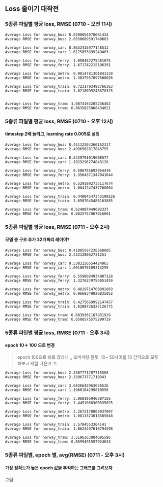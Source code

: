 ## Loss 줄이기 대작전

### 5종류 파일별 평균 loss, RMSE (0710 - 오전 11시)

```
Average Loss for norway_bus: 0.8200654978661434
Average RMSE for norway_bus: 2.8550689591740683

Average Loss for norway_car: 0.8632435977148513
Average RMSE for norway_car: 1.6125853899249403

Average Loss for norway_ferry: 1.050452275481075
Average RMSE for norway_ferry: 1.671742215196391

Average Loss for norway_metro: 0.9014781301841139
Average RMSE for norway_metro: 1.3037957097508026

Average Loss for norway_train: 0.7231793492766363
Average RMSE for norway_train: 1.8218095248378325


Average Loss for norway_tram: 1.0874163205236462
Average RMSE for norway_tram: 0.8635825068434021
```

### 5종류 파일별 평균 loss, RMSE (0710 - 오후 12시)
#### timestep 2배 늘리고, learning rate 0.005로 설정
```
Average Loss for norway_bus: 0.45112204260152317
Average RMSE for norway_bus: 2.4936502817843755

Average Loss for norway_car: 0.5429791019608577
Average RMSE for norway_car: 1.1029296274843128

Average Loss for norway_ferry: 0.586785692954436
Average RMSE for norway_ferry: 1.3564371347041644

Average Loss for norway_metro: 0.5291992735117674
Average RMSE for norway_metro: 1.0041247437768004

Average Loss for norway_train: 0.44004547343190226
Average RMSE for norway_train: 1.6507045486163885

Average Loss for norway_tram: 0.624087049692337
Average RMSE for norway_tram: 0.6825757067016001
```

### 5종류 파일별 평균 loss, RMSE (0711 - 오후 2시)
#### 모델 층 구조 추가 32개짜리 레이어?
```
Average Loss for norway_bus: 0.41885597238560085
Average RMSE for norway_bus: 2.432128062731251

Average Loss for norway_car: 0.5383156654424965
Average RMSE for norway_car: 1.0910070509313299

Average Loss for norway_ferry: 0.5598084934987128
Average RMSE for norway_ferry: 1.3276279754051459

Average Loss for norway_metro: 0.4829714709892869
Average RMSE for norway_metro: 0.9668349026835052

Average Loss for norway_train: 0.4275669992147457
Average RMSE for norway_train: 1.6288726327126775

Average Loss for norway_tram: 0.6039361167931929
Average RMSE for norway_tram: 0.6506575575299729
```

### 5종류 파일별 평균 loss, RMSE (0711 - 오후 3시)
#### epoch 10-> 100 으로 변경 


>epoch 100으로 바로 갔더니 ,, 오버피팅 된듯.
>10~ 50사이를 10 간격으로 모두 해보고 제일 나은거 ㄲ
>

```
Average Loss for norway_bus: 2.3307771787715508
Average RMSE for norway_bus: 2.339673771719343

Average Loss for norway_car: 3.6836642963656536
Average RMSE for norway_car: 1.1960164299810598

Average Loss for norway_ferry: 3.060195946507156
Average RMSE for norway_ferry: 1.4451066300335025

Average Loss for norway_metro: 3.2672178003937007
Average RMSE for norway_metro: 1.0813373015585048

Average Loss for norway_train: 2.5784553364141
Average RMSE for norway_train: 1.8624297616794598

Average Loss for norway_tram: 3.5196363804695596
Average RMSE for norway_tram: 0.6599491557924633
```

### 5종류 파일별, epoch 별, avg(RMSE) (0711 - 오후 3시)
#### 가장 정확도가 높은 epoch 값을 추적하는 그래프를 그려보자

그림


